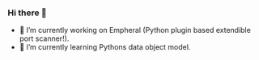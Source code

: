 ### Hi there 👋

- 🔭 I’m currently working on Empheral (Python plugin based extendible port scanner!).
- 🌱 I’m currently learning Pythons data object model.
